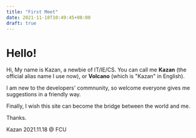 ```yaml
---
title: "First Meet"
date: 2021-11-18T10:49:45+08:00
draft: true
---
```


# Hello!

Hi, My name is Kazan, a newbie of IT/IE/CS.
You can call me **Kazan** (the official alias name I use now), 
or **Volcano** (which is "Kazan" in English).

I am new to the developers' commnunity, 
so welcome everyone gives me suggestions in a friendly way.

Finally, I wish this site can become the bridge between the world and me.

Thanks.

Kazan
2021.11.18 @ FCU
